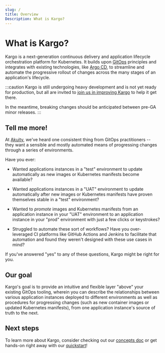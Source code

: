 ```yaml
---
slug: /
title: Overview
Description: What is Kargo?
---
```


# What is Kargo?

Kargo is a next-generation continuous delivery and application lifecycle
orchestration platform for Kubernetes. It builds upon
[GitOps](https://opengitops.dev/) principles and integrates with existing
technologies, like [Argo CD](https://argoproj.github.io/cd/), to streamline and
automate the progressive rollout of changes across the many stages of an
application's lifecycle.

:::caution
Kargo is still undergoing heavy development and is not yet ready for production,
but all are invited to
[join us in improving Kargo](https://github.com/akuity/kargo) to help it get
there.

In the meantime, breaking changes should be anticipated between pre-GA minor
releases.
:::

## Tell me more!

At [Akuity](https://akuity.io/), we've heard one consistent thing from GitOps
practitioners -- they want a sensible and mostly automated means of progressing
changes through a series of environments.

Have you ever:

* Wanted applications instances in a "test" environment to update automatically
  as new images or Kubernetes manifests become available?

* Wanted applications instances in a "UAT" environment to update automatically
  after new images or Kubernetes manifests have proven themselves stable in a
  "test" environment?

* Wanted to _promote_ images and Kubernetes manifests from an application
  instance in your "UAT" environment to an application instance in your
  "prod" environment with just a few clicks or keystrokes?

* Struggled to automate these sort of workflows? Have you over-leveraged
  CI platforms like GitHub Actions and Jenkins to facilitate that automation and
  found they weren't designed with these use cases in mind?

If you've answered "yes" to any of these questions, Kargo might be right for
you.

## Our goal

Kargo's goal is to provide an intuitive and flexible layer "above" your existing
GitOps tooling, wherein you can describe the relationships between various
application instances deployed to different environments as well as procedures
for progressing changes (such as new container images or updated Kubernetes
manifests), from one application instance's source of truth to the next.

## Next steps

To learn more about Kargo, consider checking out our
[concepts doc](./concepts) or get hands-on right away with our
[quickstart](./quickstart)!
